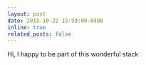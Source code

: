 ```yaml
---
layout: post
date: 2015-10-22 15:59:00-0400
inline: true
related_posts: false
---
```


Hi, I happy to be part of this wonderful stack